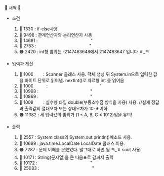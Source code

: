 🌱 새싹 🌱
- 조건
  1. 🔵 1330 : if-else사용
  2. 🔵 9498 : 관계연산자와 논리연산자 사용
  3. 🔵 14681 : &emsp;&emsp;&emsp;&emsp;&emsp;&emsp;&emsp;&emsp;&emsp;&emsp;&emsp;&emsp;"
  4. 🔵 2753 : &emsp;&emsp;&emsp;&emsp;&emsp;&emsp;&emsp;&emsp;&emsp;&emsp;&emsp;&emsp;"
  5. 🟠 2420 : int형 범위는 -2147483648에서 2147483647 입니다 ㅎ_ㅋ

- 입력과 계산
  1. 🔵 1000&emsp;&emsp; : Scanner 클래스 사용. 객체 생성 뒤 System.in으로 입력한 값을 바이트 단위로 읽어냄.
              nextInt()로 자료형 int 를 읽어옴
  2. 🔵 1000&emsp;&emsp;&emsp;:&emsp;&emsp;&emsp;&emsp;&emsp;&emsp;&emsp;&emsp;&emsp;&emsp;&emsp;&emsp;"
  3. 🔵 10998 :&emsp;&emsp;&emsp;&emsp;&emsp;&emsp;&emsp;&emsp;&emsp;&emsp;&emsp;&emsp;"
  4. 🔵 10869 :&emsp;&emsp;&emsp;&emsp;&emsp;&emsp;&emsp;&emsp;&emsp;&emsp;&emsp;&emsp;"
  5. 🔵 1008 &emsp;&emsp;: 실수형 타입 double(부동소수점 방식을 사용) 사용. //실제 정답과 출력값의 절대오차 또는 상대오차가 10-9 이하
  6. 🟠 11382 : 세 입력값의 범위가 (1 ≤ A, B, C ≤ 1012)임을 유의!
- 출력
  1. 🔵 2557 : System class의 System.out.println()메소드 사용.
  2. 🔵 10699 : java.time.LocalDate LocalDate 클래스 이용.
  3. 🟠 7287 : 문제 이해를 못했었다. 말그대로 하면 됨 ㅋ_ㅎ sout 사용.
  4. 🔵 10171 : String(문자열)을 큰 따옴표로 감싸서 출력
  5. 🔵 10172 : &emsp;&emsp;&emsp;&emsp;&emsp;&emsp;&emsp;&emsp;&emsp;&emsp;&emsp;&emsp;"
  6. 🔵 25083 : &emsp;&emsp;&emsp;&emsp;&emsp;&emsp;&emsp;&emsp;&emsp;&emsp;&emsp;&emsp;"